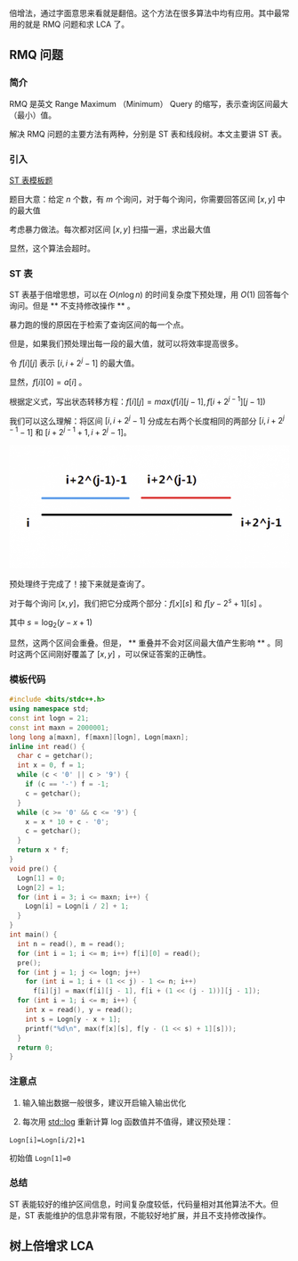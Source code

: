 倍增法，通过字面意思来看就是翻倍。这个方法在很多算法中均有应用。其中最常用的就是 RMQ 问题和求 LCA 了。

## RMQ 问题

### 简介

RMQ 是英文 Range Maximum （Minimum） Query 的缩写，表示查询区间最大（最小）值。

解决 RMQ 问题的主要方法有两种，分别是 ST 表和线段树。本文主要讲 ST 表。

### 引入

[ST 表模板题](https://www.luogu.org/problemnew/show/P3865)

题目大意：给定 $n$ 个数，有 $m$ 个询问，对于每个询问，你需要回答区间 $[x,y]$ 中的最大值

考虑暴力做法。每次都对区间 $[x,y]$ 扫描一遍，求出最大值

显然，这个算法会超时。

### ST 表

ST 表基于倍增思想，可以在 $O(n\log{n})$ 的时间复杂度下预处理，用 $O(1)$ 回答每个询问。但是 ** 不支持修改操作 ** 。

暴力跑的慢的原因在于检索了查询区间的每一个点。

但是，如果我们预处理出每一段的最大值，就可以将效率提高很多。

令 $f[i][j]$ 表示 $[i,i+2^j-1]$ 的最大值。

显然，$f[i][0]=a[i]$ 。

根据定义式，写出状态转移方程：$f[i][j]=max(f[i][j-1],f[i+2^{j-1}][j-1])$

我们可以这么理解：将区间 $[i,i+2^j-1]$ 分成左右两个长度相同的两部分 $[i,i+2^{j-1}-1]$ 和 $[i+2^{j-1}+1,i+2^j-1]$。

![](./images/st1.png)

预处理终于完成了！接下来就是查询了。

对于每个询问 $[x,y]$，我们把它分成两个部分：$f[x][s]$ 和 $f[y-2^s+1][s]$ 。

其中 $s=\log_2{(y-x+1)}$

显然，这两个区间会重叠。但是， ** 重叠并不会对区间最大值产生影响 ** 。同时这两个区间刚好覆盖了 $[x,y]$ ，可以保证答案的正确性。

### 模板代码

```cpp
#include <bits/stdc++.h>
using namespace std;
const int logn = 21;
const int maxn = 2000001;
long long a[maxn], f[maxn][logn], Logn[maxn];
inline int read() {
  char c = getchar();
  int x = 0, f = 1;
  while (c < '0' || c > '9') {
    if (c == '-') f = -1;
    c = getchar();
  }
  while (c >= '0' && c <= '9') {
    x = x * 10 + c - '0';
    c = getchar();
  }
  return x * f;
}
void pre() {
  Logn[1] = 0;
  Logn[2] = 1;
  for (int i = 3; i <= maxn; i++) {
    Logn[i] = Logn[i / 2] + 1;
  }
}
int main() {
  int n = read(), m = read();
  for (int i = 1; i <= m; i++) f[i][0] = read();
  pre();
  for (int j = 1; j <= logn; j++)
    for (int i = 1; i + (1 << j) - 1 <= n; i++)
      f[i][j] = max(f[i][j - 1], f[i + (1 << (j - 1))][j - 1]);
  for (int i = 1; i <= m; i++) {
    int x = read(), y = read();
    int s = Logn[y - x + 1];
    printf("%d\n", max(f[x][s], f[y - (1 << s) + 1][s]));
  }
  return 0;
}
```

### 注意点

1. 输入输出数据一般很多，建议开启输入输出优化

2. 每次用 [std::log](https://en.cppreference.com/w/cpp/numeric/math/log) 重新计算 log 函数值并不值得，建议预处理：

`Logn[i]=Logn[i/2]+1`

初始值 `Logn[1]=0`

### 总结

ST 表能较好的维护区间信息，时间复杂度较低，代码量相对其他算法不大。但是，ST 表能维护的信息非常有限，不能较好地扩展，并且不支持修改操作。

## 树上倍增求 LCA
